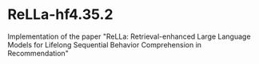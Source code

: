 # ReLLa-hf4.35.2
Implementation of the paper "ReLLa: Retrieval-enhanced Large Language Models for Lifelong Sequential Behavior Comprehension in Recommendation"
